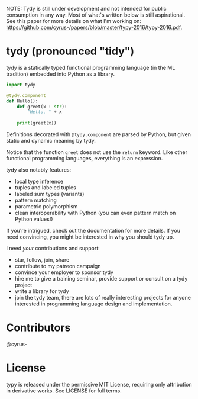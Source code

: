 NOTE: Tydy is still under development and not intended for public consumption in any way. Most of what's written below is still aspirational. See this paper for more details on what I'm working on: https://github.com/cyrus-/papers/blob/master/typy-2016/typy-2016.pdf.

tydy (pronounced "tidy") 
========================
tydy is a statically typed functional programming language (in the ML tradition) embedded into Python as a library.

```python 
import tydy

@tydy.component
def Hello():
	def greet(x : str): 
	    "Hello, " + x
	
	print(greet(x))
```

Definitions decorated with `@tydy.component` are parsed by Python, but given static and dynamic meaning by tydy.

Notice that the function `greet` does not use the `return` keyword. Like other functional programming languages, everything is an expression.

tydy also notably features:
* local type inference
* tuples and labeled tuples
* labeled sum types (variants)
* pattern matching
* parametric polymorphism
* clean interoperability with Python (you can even pattern match on Python values!)

If you're intrigued, check out the documentation for more details. If you need convincing, you might be interested in why you should tydy up.

I need *your* contributions and support:
* star, follow, join, share
* contribute to my patreon campaign
* convince your employer to sponsor tydy
* hire me to give a training seminar, provide support or consult on a tydy project
* write a library for tydy
* join the tydy team, there are lots of really interesting projects for anyone interested in programming language design and implementation.

Contributors
============

@cyrus-

License
=======
typy is released under the permissive MIT License, requiring only attribution in derivative works. See LICENSE for full terms.


